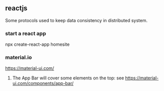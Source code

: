 ## reactjs
Some protocols used to keep data consistency in distributed system.

### start a react app
npx create-react-app homesite

### material.io
https://material-ui.com/

1. The App Bar will cover some elements on the top: see https://material-ui.com/components/app-bar/
